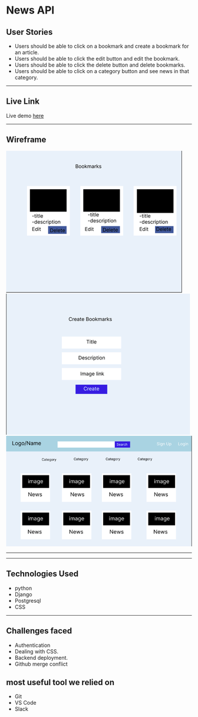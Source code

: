 # News API

## User Stories

* Users should be able to click on a bookmark and create a bookmark for an article.
* Users should be able to click the edit button and edit the bookmark.
* Users should be able to click the delete button and delete bookmarks.
* Users should be able to click on a category button and see news in that category.

---

## Live Link

Live demo [here](https://news-frontend.onrender.com/)



---

## Wireframe

![picture](../Wireframe/bookmark.png)
![picture](../Wireframe/create_bookmarks.png)
![picture](../Wireframe/home.png)

---

---

## Technologies Used

- python
- Django
- Postgresql
- CSS
---
## Challenges faced
- Authentication
- Dealing with CSS.
- Backend deployment.
- Github merge conflict

## most useful tool we relied on
- Git
- VS Code
- Slack
